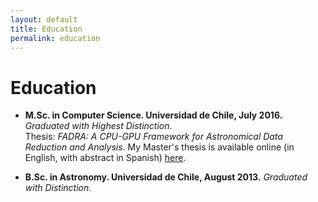 ```yaml
---
layout: default
title: Education
permalink: education
---
```


# Education

- **M.Sc. in Computer Science. Universidad de Chile, July 2016.** *Graduated with Highest Distinction*.  
Thesis: *FADRA: A CPU-GPU Framework for Astronomical Data Reduction and Analysis*. My Master's thesis is available online (in English, with abstract in Spanish) [here](http://repositorio.uchile.cl/handle/2250/140769@blank).

- **B.Sc. in Astronomy. Universidad de Chile, August 2013.** *Graduated with Distinction*.
